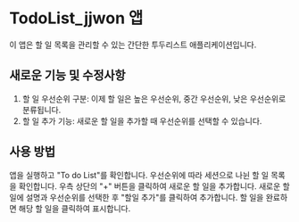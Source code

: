 
# TodoList_jjwon 앱
이 앱은 할 일 목록을 관리할 수 있는 간단한 투두리스트 애플리케이션입니다.

## 새로운 기능 및 수정사항

1. 할 일 우선순위 구분: 이제 할 일은 높은 우선순위, 중간 우선순위, 낮은 우선순위로 분류됩니다.
2. 할 일 추가 기능: 새로운 할 일을 추가할 때 우선순위를 선택할 수 있습니다.

## 사용 방법

앱을 실행하고 "To do List"를 확인합니다.
우선순위에 따라 세션으로 나뉜 할 일 목록을 확인합니다.
우측 상단의 "+" 버튼을 클릭하여 새로운 할 일을 추가합니다.
새로운 할 일에 설명과 우선순위를 선택한 후 "할일 추가"를 클릭하여 추가합니다.
할 일을 완료하면 해당 할 일을 클릭하여 표시합니다.
